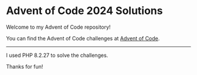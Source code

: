 # Advent of Code 2024 Solutions

Welcome to my Advent of Code repository!

You can find the Advent of Code challenges at [Advent of Code](https://adventofcode.com).

---

I used PHP 8.2.27 to solve the challenges.

Thanks for fun!
